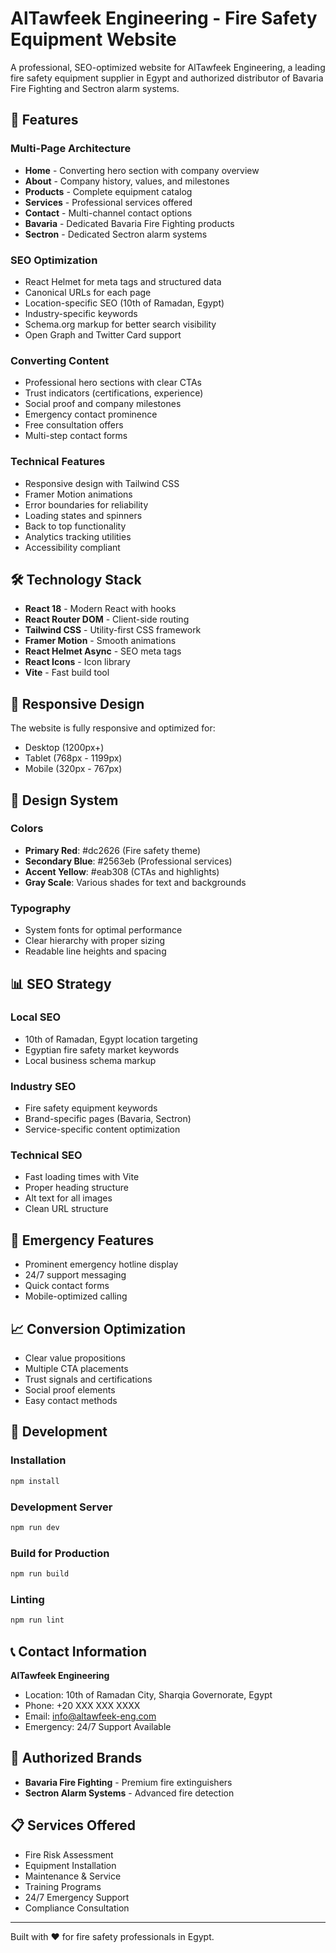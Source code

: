 # AlTawfeek Engineering - Fire Safety Equipment Website

A professional, SEO-optimized website for AlTawfeek Engineering, a leading fire safety equipment supplier in Egypt and authorized distributor of Bavaria Fire Fighting and Sectron alarm systems.

## 🚀 Features

### Multi-Page Architecture
- **Home** - Converting hero section with company overview
- **About** - Company history, values, and milestones
- **Products** - Complete equipment catalog
- **Services** - Professional services offered
- **Contact** - Multi-channel contact options
- **Bavaria** - Dedicated Bavaria Fire Fighting products
- **Sectron** - Dedicated Sectron alarm systems

### SEO Optimization
- React Helmet for meta tags and structured data
- Canonical URLs for each page
- Location-specific SEO (10th of Ramadan, Egypt)
- Industry-specific keywords
- Schema.org markup for better search visibility
- Open Graph and Twitter Card support

### Converting Content
- Professional hero sections with clear CTAs
- Trust indicators (certifications, experience)
- Social proof and company milestones
- Emergency contact prominence
- Free consultation offers
- Multi-step contact forms

### Technical Features
- Responsive design with Tailwind CSS
- Framer Motion animations
- Error boundaries for reliability
- Loading states and spinners
- Back to top functionality
- Analytics tracking utilities
- Accessibility compliant

## 🛠 Technology Stack

- **React 18** - Modern React with hooks
- **React Router DOM** - Client-side routing
- **Tailwind CSS** - Utility-first CSS framework
- **Framer Motion** - Smooth animations
- **React Helmet Async** - SEO meta tags
- **React Icons** - Icon library
- **Vite** - Fast build tool

## 📱 Responsive Design

The website is fully responsive and optimized for:
- Desktop (1200px+)
- Tablet (768px - 1199px)
- Mobile (320px - 767px)

## 🎨 Design System

### Colors
- **Primary Red**: #dc2626 (Fire safety theme)
- **Secondary Blue**: #2563eb (Professional services)
- **Accent Yellow**: #eab308 (CTAs and highlights)
- **Gray Scale**: Various shades for text and backgrounds

### Typography
- System fonts for optimal performance
- Clear hierarchy with proper sizing
- Readable line heights and spacing

## 📊 SEO Strategy

### Local SEO
- 10th of Ramadan, Egypt location targeting
- Egyptian fire safety market keywords
- Local business schema markup

### Industry SEO
- Fire safety equipment keywords
- Brand-specific pages (Bavaria, Sectron)
- Service-specific content optimization

### Technical SEO
- Fast loading times with Vite
- Proper heading structure
- Alt text for all images
- Clean URL structure

## 🚨 Emergency Features

- Prominent emergency hotline display
- 24/7 support messaging
- Quick contact forms
- Mobile-optimized calling

## 📈 Conversion Optimization

- Clear value propositions
- Multiple CTA placements
- Trust signals and certifications
- Social proof elements
- Easy contact methods

## 🔧 Development

### Installation
```bash
npm install
```

### Development Server
```bash
npm run dev
```

### Build for Production
```bash
npm run build
```

### Linting
```bash
npm run lint
```

## 📞 Contact Information

**AlTawfeek Engineering**
- Location: 10th of Ramadan City, Sharqia Governorate, Egypt
- Phone: +20 XXX XXX XXXX
- Email: info@altawfeek-eng.com
- Emergency: 24/7 Support Available

## 🏢 Authorized Brands

- **Bavaria Fire Fighting** - Premium fire extinguishers
- **Sectron Alarm Systems** - Advanced fire detection

## 📋 Services Offered

- Fire Risk Assessment
- Equipment Installation
- Maintenance & Service
- Training Programs
- 24/7 Emergency Support
- Compliance Consultation

---

Built with ❤️ for fire safety professionals in Egypt.